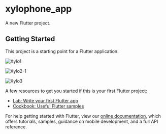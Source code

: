 # xylophone_app

A new Flutter project.

## Getting Started



This project is a starting point for a Flutter application.

![Xylo1](https://user-images.githubusercontent.com/70236162/141260318-4d2c7249-7773-425a-b064-5cd3db363a7b.png)

![Xylo2-1](https://user-images.githubusercontent.com/70236162/141260919-614d0bf8-599c-43fb-99db-8ac1eceb880c.png)

![Xylo3](https://user-images.githubusercontent.com/70236162/141260356-0835869b-e796-43bc-a454-969cb41ed672.png)

A few resources to get you started if this is your first Flutter project:

- [Lab: Write your first Flutter app](https://flutter.dev/docs/get-started/codelab)
- [Cookbook: Useful Flutter samples](https://flutter.dev/docs/cookbook)

For help getting started with Flutter, view our
[online documentation](https://flutter.dev/docs), which offers tutorials,
samples, guidance on mobile development, and a full API reference.
